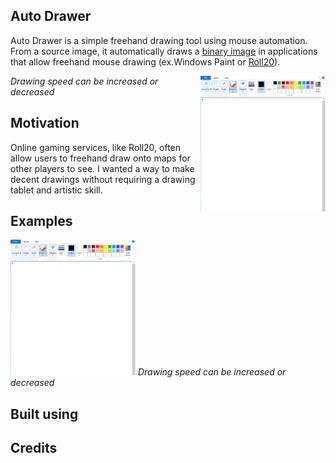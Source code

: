 ## Auto Drawer
Auto Drawer is a simple freehand drawing tool using mouse automation.
From a source image, it automatically draws a [binary image](https://en.wikipedia.org/wiki/Binary_image)
in applications that allow freehand mouse drawing (ex.Windows Paint or [Roll20](https://roll20.net/)).

<img align="right" src="/assets/examples/Github.gif" width="200"></img>
*Drawing speed can be increased or decreased*
## Motivation
Online gaming services, like Roll20, often allow users to freehand draw onto maps 
for other players to see. I wanted a way to make decent drawings without requiring
a drawing tablet and artistic skill. 

## Examples
<img src="/assets/examples/Github.gif" width="200"></img>
*Drawing speed can be increased or decreased*


## Built using


## Credits
